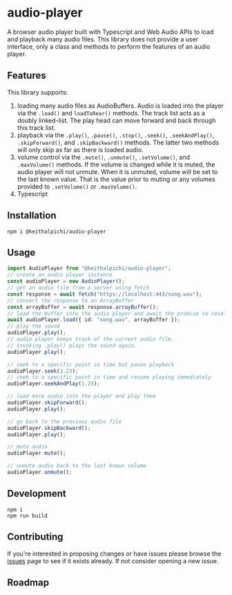 # audio-player

A browser audio player built with Typescript and Web Audio APIs to load and playback many audio files. This library does not provide a user interface, only a class and methods to perform the features of an audio player.

## Features

This library supports:

1. loading many audio files as AudioBuffers. Audio is loaded into the player via the `.load()` and `loadToRear()` methods. The track list acts as a doubly linked-list. The play head can move forward and back through this track list.
1. playback via the `.play()`, `.pause()`, `.stop()`, `.seek()`, `.seekAndPlay()`, `.skipForward()`, and `.skipBackward()` methods. The latter two methods will only skip as far as there is loaded audio.
1. volume control via the `.mute()`, `.unmute()`, `.setVolume()`, and `.maxVolume()` methods. If the volume is changed while it is muted, the audio player will not unmute. When it is unmuted, volume will be set to the last known value. That is the value prior to muting or any volumes provided to `.setVolume()` or `.maxVolume()`.
1. Typescript

## Installation

```
npm i @keithalpichi/audio-player
```

## Usage

```typescript
import AudioPlayer from "@keithalpichi/audio-player";
// create an audio player instance
const audioPlayer = new AudioPlayer();
// get an audio file from a server using fetch
const response = await fetch("https://localhost:443/song.wav");
// convert the response to an ArrayBuffer
const arrayBuffer = await response.arrayBuffer();
// load the buffer into the audio player and await the promise to resolve
await audioPlayer.load({ id: "song.wav", arrayBuffer });
// play the sound
audioPlayer.play();
// audio player keeps track of the current audio file.
// invoking .play() plays the sound again.
audioPlayer.play();

// seek to a specific point in time but pause playback
audioPlayer.seek(1.23);
// seek to a specific point in time and resume playing immediately
audioPlayer.seekAndPlay(1.23);

// load more audio into the player and play them
audioPlayer.skipForward();
audioPlayer.play();

// go back to the previous audio file
audioPlayer.skipBackward();
audioPlayer.play();

// mute audio
audioPlayer.mute();

// unmute audio back to the last known volume
audioPlayer.unmute();
```

## Development

```
npm i
npm run build
```

## Contributing

If you're interested in proposing changes or have issues please browse the [issues](https://github.com/keithalpichi/audio-player/issues) page to see if it exists already. If not consider opening a new issue.

## Roadmap
